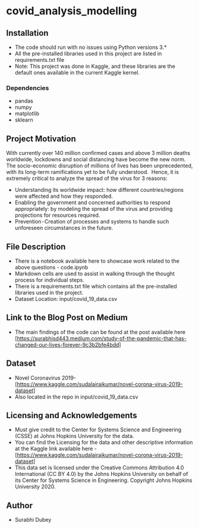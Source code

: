 # covid_analysis_modelling
## Installation

- The code should run with no issues using Python versions 3.* 
- All the pre-installed libraries used in this project are listed in requirements.txt file
- Note: This project was done in Kaggle, and these libraries are the default ones available in the current Kaggle kernel. 

### Dependencies
- pandas
- numpy
- matplotlib
- sklearn

## Project Motivation
With currently over 140 million confirmed cases and above 3 million deaths worldwide, lockdowns and social distancing have become the new norm. The socio-economic disruption of millions of lives has been unprecedented, with its long-term ramifications yet to be fully understood. 
Hence, it is extremely critical to analyze the spread of the virus for 3 reasons:
- Understanding its worldwide impact: how different countries/regions were affected and how they responded. 
- Enabling the government and concerned authorities to respond appropriately: by modeling the spread of the virus and providing projections for resources required. 
- Prevention - Creation of processes and systems to handle such unforeseen circumstances in the future.

## File Description
- There is a notebook available here to showcase work related to the above questions - code.ipynb
- Markdown cells are used to assist in walking through the thought process for individual steps.
- There is a requirements.txt file which contains all the pre-installed libraries used in the project.
- Dataset Location: input/covid_19_data.csv 

## Link to the Blog Post on Medium
- The main findings of the code can be found at the post available here [https://surabhisd443.medium.com/study-of-the-pandemic-that-has-changed-our-lives-forever-9c3b2bfe4bdd]

## Dataset
- Novel Coronavirus 2019- [https://www.kaggle.com/sudalairajkumar/novel-corona-virus-2019-dataset]
- Also located in the repo in input/covid_19_data.csv

## Licensing and Acknowledgements
- Must give credit to the Center for Systems Science and Engineering (CSSE) at Johns Hopkins University for the data. 
- You can find the Licensing for the data and other descriptive information at the Kaggle link available here - [https://www.kaggle.com/sudalairajkumar/novel-corona-virus-2019-dataset]
- This data set is licensed under the Creative Commons Attribution 4.0 International (CC BY 4.0) by the Johns Hopkins University on behalf of its Center for Systems Science in Engineering. Copyright Johns Hopkins University 2020.

## Author
- Surabhi Dubey


